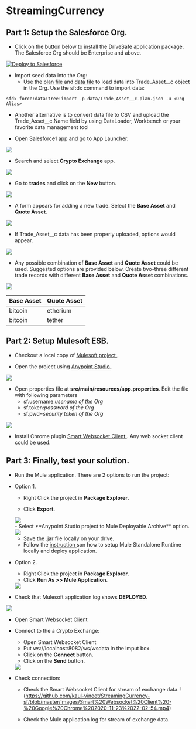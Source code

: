 # StreamingCurrency

## Part 1: Setup the Salesforce Org.

- Click on the button below to install the DriveSafe application package. The Salesforce Org should be Enterprise and above.

<a href="https://githubsfdeploy.herokuapp.com?owner=kaul-vineet&amp;repo=StreamingCurrency-sf">
  <img src="https://raw.githubusercontent.com/afawcett/githubsfdeploy/master/src/main/webapp/resources/img/deploy.png" alt="Deploy to Salesforce" />
</a>

- Import seed data into the Org:
  - Use the <a href="https://github.com/kaul-vineet/StreamingCurrency-sf/blob/master/data/Trade_Asset__c-plan.json"> plan file </a> and <a href="https://github.com/kaul-vineet/StreamingCurrency-sf/blob/master/data/Trade_Asset__cs.json"> data file </a> to load data into Trade_Asset__c object in the Org. Use the sf:dx command to import data:

```sfdx force:data:tree:import -p data/Trade_Asset__c-plan.json -u <Org Alias>```
  
  - Another alternative is to convert data file to CSV and upload the Trade_Asset__c.Name field by using DataLoader, Workbench or your favorite data management tool 

- Open Salesforce1 app and go to App Launcher.
<img src="https://github.com/kaul-vineet/StreamingCurrency-sf/blob/master/images/24899C74-328D-48E5-8C55-F756E1AAFD3E.png">

- Search and select **Crypto Exchange** app.
<img src="https://github.com/kaul-vineet/StreamingCurrency-sf/blob/master/images/BB7369D3-5BFA-4D26-8C39-44381A01DBA6.png">

- Go to **trades** and click on the **New** button.
<img src="https://github.com/kaul-vineet/StreamingCurrency-sf/blob/master/images/9E495286-E6D0-4CC0-A644-21047D83B442.png">

- A form appears for adding a new trade. Select the **Base Asset** and **Quote Asset**. 
<img src="https://github.com/kaul-vineet/StreamingCurrency-sf/blob/master/images/35B622F5-0E3E-4E76-ABD4-C53BDA03851E.png">
  
- If Trade_Asset__c data has been properly uploaded, options would appear.
<img src="https://github.com/kaul-vineet/StreamingCurrency-sf/blob/master/images/5CDE6986-8C59-4E17-9256-A3C112BD8F0A.png">

- Any possible combination of **Base Asset** and **Quote Asset** could be used. Suggested options are provided below. Create two-three different trade records with different **Base Asset** and **Quote Asset** combinations.
<img src="https://github.com/kaul-vineet/StreamingCurrency-sf/blob/master/images/0FB182B4-D9AC-4F9D-AC10-82D77DBFF81B.png">
  
Base Asset   | Quote Asset
------------ | -------------
bitcoin      | etherium
bitcoin      | tether
                                                                                                                           

## Part 2: Setup Mulesoft ESB.

- Checkout a local copy of <a href="https://github.com/kaul-vineet/StreamingCurrency-mule/tree/master"> Mulesoft project </a>.

- Open the project using <a href="https://www.mulesoft.com/platform/studio"> Anypoint Studio </a>.
<img src="https://github.com/kaul-vineet/StreamingCurrency-sf/blob/master/images/mule-project.png">

- Open properties file at **src/main/resources/app.properties**. Edit the file with following parameters
  - sf.username:*usename of the Org*
  - sf.token:*password of the Org*
  - sf.pwd=*security token of the Org*
<img src="https://github.com/kaul-vineet/StreamingCurrency-sf/blob/master/images/mule-properties.png">

- Install Chrome plugin <a href="https://chrome.google.com/webstore/detail/smart-websocket-client/omalebghpgejjiaoknljcfmglgbpocdp"> Smart Websocket Client </a>. Any web socket client could be used. 

## Part 3: Finally, test your solution.

- Run the Mule application. There are 2 options to run the project: 
 - Option 1.
   - Right Click the project in **Package Explorer**.
   
   - Click **Export**. 
   <img src="https://github.com/kaul-vineet/StreamingCurrency-sf/blob/master/images/mule-export-option.png">
   <br>
   - Select **Anypoint Studio project to Mule Deployable Archive** option.
   <img src='https://github.com/kaul-vineet/StreamingCurrency-sf/blob/master/images/mule-export.png'>
   
   - Save the .jar file locally on your drive. 
   - Follow the <a href="https://www.apisero.com/setup-mule-standalone-runtime-locally-and-reploy-application/"> instruction </a> son how to setup Mule Standalone Runtime locally and deploy application.

 - Option 2.
   - Right Click the project in **Package Explorer**.
   - Click **Run As >> Mule Application**.
   <img src="https://github.com/kaul-vineet/StreamingCurrency-sf/blob/master/images/mule-run.png">

- Check that Mulesoft application log shows **DEPLOYED**. 
<img src="https://github.com/kaul-vineet/StreamingCurrency-sf/blob/master/images/streamin-mule-app.png">

- Open Smart Websocket Client

- Connect to the a Crypto Exchange:
  - Open Smart Websocket Client
  - Put ws://localhost:8082/ws/wsdata in the imput box. 
  - Click on the **Connect** button.
  - Click on the **Send** button.
  <img src="https://github.com/kaul-vineet/StreamingCurrency-sf/blob/master/images/smart-websocket-client.png">
  
- Check connection: 
  - Check the Smart Websocket Client for stream of exchange data.
  !(https://github.com/kaul-vineet/StreamingCurrency-sf/blob/master/images/Smart%20Websocket%20Client%20-%20Google%20Chrome%202020-11-23%2022-02-54.mp4)
  
  - Check the Mule application log for stream of exchange data.
